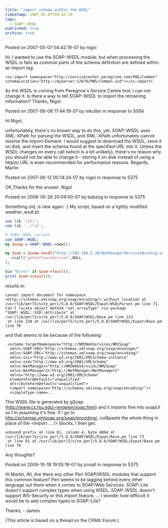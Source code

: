 ```yaml
---
title: "import schema within the WSDL"
timestamp: 2007-05-07T04:42:19
tags:
  - SOAP::WSDL
published: true
archive: true
---
```




Posted on 2007-05-07 04:42:19-07 by nigol

Hi,
I wanted to use the SOAP::WSDL module, but when processing the WSDL is fails as common parts of the schema definition are defined within an import tag:

```
<xs:import namespace="http://servicecenter.peregrine.com/PWS/Common" schemaLocation="http://myServer:12670/PWS/Common.xsd"></xs:import>
```

As the WSDL is coming from Peregrine's Service Centre tool, I can not change it. Is there a way to tell SOAP::WSDL to import the remaining information?
Thanks,
Nigol

Posted on 2007-06-08 17:44:19-07 by mkutter in response to 5064

Hi Nigol,

unfortunately, there's no known way to do this, yet. SOAP::WSDL uses XML::XPath for parsing the WSDL, and XML::XPath unfortunately cannot resolve the import-Element.
I would suggest to download the WSDL, store it on disk, and insert the schema found at the specified URL into it. Unless the WSDL changes on every call (which is a bit unlikely), there's no reason why you should not be able to change it - storing it on disk instead of using a http(s) URL is even recommended for performance reasons.
Regards,
Martin

Posted on 2007-06-12 00:14:24-07 by nigol in response to 5375

OK,Thanks for the answer.
Nigol

Posted on 2008-05-26 20:09:00-07 by babzog in response to 5375

Something old, is new again. :) My script, based on a lightly modified weather_wsdl.pl:

```perl
use lib 'lib/';
use lib '../lib';

# SOAP::WSDL variant
use SOAP::WSDL;
my $soap = SOAP::WSDL->new();

my $som = $soap->wsdl("http://192.168.2.39/NetManagerServicesBinding.wsdl")
  ->call('getSoftwareVersion',NULL
);

die "Error" if $som->fault();
print $som->result();
```

results in:

```
cannot import document for namespace >http://schemas.xmlsoap.org/soap/encoding/< without location at /usr/lib/perl5/site_perl/5.8.8/SOAP/WSDL/Expat/WSDLParser.pm line 71.
Can't locate object method "set_arrayType" via package "SOAP::WSDL::XSD::Attribute" at /usr/lib/perl5/site_perl/5.8.8/SOAP/WSDL/Base.pm line 123
 at line 239 at /usr/lib/perl5/site_perl/5.8.8/SOAP/WSDL/Expat/Base.pm line 76
```

and that seems to be because of the following:

```
 <schema targetNamespace="http://NM2WebServices/NM2Soap"
  xmlns:SOAP-ENV="http://schemas.xmlsoap.org/soap/envelope/"
  xmlns:SOAP-ENC="http://schemas.xmlsoap.org/soap/encoding/"
  xmlns:xsi="http://www.w3.org/2001/XMLSchema-instance"
  xmlns:xsd="http://www.w3.org/2001/XMLSchema"
  xmlns:NetManager="http://NM2WebServices/NM2Soap"
  xmlns:NetManager2="http://NetManager/NetManager2"
  xmlns="http://www.w3.org/2001/XMLSchema"
  elementFormDefault="unqualified"
  attributeFormDefault="unqualified">
  <import namespace="http://schemas.xmlsoap.org/soap/encoding/"/>
  <simpleType name=...
```

This WSDL file is generated by gSoap (http://www.cs.fsu.edu/~engelen/soap.html) and it imports fine into soapUI so I'm assuming it's fine. If I go to http://schemas.xmlsoap.org/soap/encoding/,
cut&paste the whole thing in place of the &lt;import ... /> blocks, I then get:

```
unbound prefix at line 61, column 4, byte 4064 at /usr/lib/perl5/site_perl/5.8.8/SOAP/WSDL/Expat/Base.pm line 73
 at line 61 at /usr/lib/perl5/site_perl/5.8.8/SOAP/WSDL/Expat/Base.pm line 76
```

Any thoughts?

Posted on 2009-10-19 19:55:19-07 by jcroall in response to 5375

Hi Martin, All,
Are there any other Perl SOAP/WSDL modules that support this common feature?
Perl seems to be lagging behind every other language out there when it comes to SOAP/Web Services. SOAP::Lite
doesn't support complex types when using WSDL, SOAP::WSDL doesn't support WS-Security or this import feature, ...
I wonder how difficult it would be to add complex types to SOAP::Lite?

Thanks, - James


(This article is based on a thread on the CPAN::Forum.)
<!-- from http://cpanforum.com/threads/5064 -->



